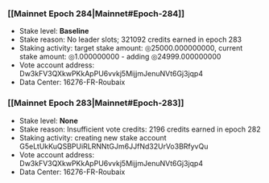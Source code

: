 ### [[Mainnet Epoch 284|Mainnet#Epoch-284]]
* Stake level: **Baseline**
* Stake reason: No leader slots; 321092 credits earned in epoch 283
* Staking activity: target stake amount: ◎25000.000000000, current stake amount: ◎1.000000000 - adding ◎24999.000000000
* Vote account address: Dw3kFV3QXkwPKkApPU6vvkj5MijjmJenuNVt6Gj3jqp4
* Data Center: 16276-FR-Roubaix
### [[Mainnet Epoch 283|Mainnet#Epoch-283]]
* Stake level: **None**
* Stake reason: Insufficient vote credits: 2196 credits earned in epoch 282
* Staking activity: creating new stake account G5eLtUkKuQSBPUiRLRNNtGJm6JJfNd32UrVo3BRfyvQu
* Vote account address: Dw3kFV3QXkwPKkApPU6vvkj5MijjmJenuNVt6Gj3jqp4
* Data Center: 16276-FR-Roubaix